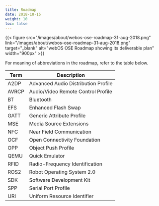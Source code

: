 ```yaml
---
title: Roadmap
date: 2018-10-15
weight: 10
toc: false
---
```


{{< figure src="/images/about/webos-ose-roadmap-31-aug-2018.png" link="/images/about/webos-ose-roadmap-31-aug-2018.png" target="_blank" alt="webOS OSE Roadmap showing its deliverable plan" width="900px" >}}

For meaning of abbreviations in the roadmap, refer to the table below.

<div class="table-container">
<table class="table is-bordered is-fullwidth">
<thead>
<tr class="header">
<th>Term</th>
<th>Description</th>
</tr>
</thead>
<tbody>
<tr class="odd">
<td>A2DP</td>
<td>Advanced Audio Distribution Profile</td>
</tr>
<tr class="even">
<td>AVRCP</td>
<td>Audio/Video Remote Control Profile</td>
</tr>
<tr class="odd">
<td>BT</td>
<td>Bluetooth</td>
</tr>
<tr class="even">
<td>EFS</td>
<td>Enhanced Flash Swap</td>
</tr>
<tr class="odd">
<td>GATT</td>
<td>Generic Attribute Profile</td>
</tr>
<tr class="even">
<td>MSE</td>
<td>Media Source Extensions</td>
</tr>
<tr class="odd">
<td>NFC</td>
<td>Near Field Communication</td>
</tr>
<tr class="even">
<td>OCF</td>
<td>Open Connectivity Foundation</td>
</tr>
<tr class="odd">
<td>OPP</td>
<td>Object Push Profile</td>
</tr>
<tr class="even">
<td>QEMU</td>
<td>Quick Emulator</td>
</tr>
<tr class="odd">
<td>RFID</td>
<td>Radio-Frequency Identification</td>
</tr>
<tr class="even">
<td>ROS2</td>
<td>Robot Operating System 2.0</td>
</tr>
<tr class="odd">
<td>SDK</td>
<td>Software Development Kit</td>
</tr>
<tr class="even">
<td>SPP</td>
<td>Serial Port Profile</td>
</tr>
<tr class="odd">
<td>URI</td>
<td>Uniform Resource Identifier</td>
</tr>
</tbody>
</table>
</div>
